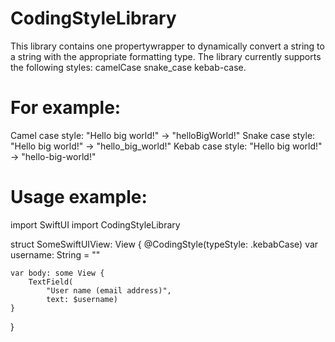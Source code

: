 # CodingStyleLibrary

This library contains one propertywrapper to dynamically convert a string to a string with the appropriate formatting type. The library currently supports the following styles: camelCase snake_case kebab-case.

# For example:

Camel case style: "Hello big world!" -> "helloBigWorld!"
Snake case style: "Hello big world!" -> "hello_big_world!"
Kebab case style: "Hello big world!" -> "hello-big-world!"

# Usage example:

import SwiftUI
import CodingStyleLibrary

struct SomeSwiftUIView: View {
    @CodingStyle(typeStyle: .kebabCase) var username: String = ""
    
    var body: some View {
        TextField(
            "User name (email address)",
            text: $username)
    }
}
